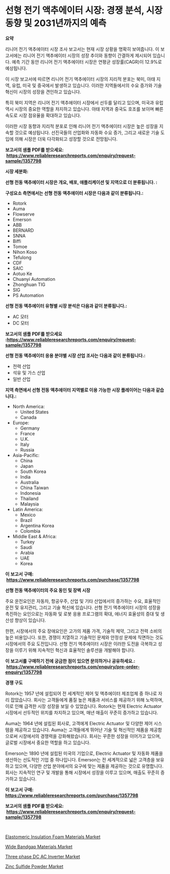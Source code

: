 <p><h1>선형 전기 액추에이터 시장: 경쟁 분석, 시장 동향 및 2031년까지의 예측</h1></p><p><strong>요약</strong></p>
<p><p>리니어 전기 액추에이터 시장 조사 보고서는 현재 시장 상황을 명확히 보여줍니다. 이 보고서에는 리니어 전기 액추에이터 시장의 성장 추이와 동향이 간결하게 제시되어 있습니다. 예측 기간 동안 리니어 전기 액추에이터 시장은 연평균 성장률(CAGR)이 12.9%로 예상됩니다.</p><p>이 시장 보고서에 따르면 리니어 전기 액추에이터 시장의 지리적 분포는 북미, 아태 지역, 유럽, 미국 및 중국에서 발생하고 있습니다. 이러한 지역들에서의 수요 증가와 기술 혁신이 시장의 성장을 견인하고 있습니다.</p><p>특히 북미 지역은 리니어 전기 액추에이터 시장에서 선두를 달리고 있으며, 미국과 유럽 역시 시장의 중요한 역할을 차지하고 있습니다. 아태 지역과 중국도 호조를 보이며 빠른 속도로 시장 점유율을 확대하고 있습니다.</p><p>이러한 시장 동향과 지리적 분포로 인해 리니어 전기 액추에이터 시장은 높은 성장을 지속할 것으로 예상됩니다. 선진국들의 산업화와 자동화 수요 증가, 그리고 새로운 기술 도입에 의해 시장은 더욱 다각화되고 성장할 것으로 전망됩니다.</p></p>
<p><strong>보고서의 샘플 PDF를 받으세요: &nbsp;<a href="https://www.reliableresearchreports.com/enquiry/request-sample/1357798">https://www.reliableresearchreports.com/enquiry/request-sample/1357798</a></strong></p>
<p><strong>시장 세분화:</strong></p>
<p><strong> 선형 전동 액추에이터 시장은 개요, 배포, 애플리케이션 및 지역으로 더 분류됩니다. :</strong></p>
<p><strong>구성요소 측면에서는 선형 전동 액추에이터 시장은 다음과 같이 분류됩니다.:</strong></p>
<p><ul><li>Rotork</li><li>Auma</li><li>Flowserve</li><li>Emerson</li><li>ABB</li><li>BERNARD</li><li>SNNA</li><li>Biffi</li><li>Tomoe</li><li>Nihon Koso</li><li>Tefulong</li><li>CDF</li><li>SAIC</li><li>Aotuo Ke</li><li>Chuanyi Automation</li><li>Zhonghuan TIG</li><li>SIG</li><li>PS Automation</li></ul></p>
<p><strong> 선형 전동 액추에이터 유형별 시장 분석은 다음과 같이 분류됩니다.:</strong></p>
<p><ul><li>AC 모터</li><li>DC 모터</li></ul></p>
<p><strong>보고서의 샘플 PDF를 받으세요 :<a href="https://www.reliableresearchreports.com/enquiry/request-sample/1357798">https://www.reliableresearchreports.com/enquiry/request-sample/1357798</a></strong></p>
<p><strong> 선형 전동 액추에이터 응용 분야별 시장 산업 조사는 다음과 같이 분류됩니다.:</strong></p>
<p><ul><li>전력 산업</li><li>석유 및 가스 산업</li><li>일반 산업</li></ul></p>
<p><strong>지역 측면에서 선형 전동 액추에이터 지역별로 이용 가능한 시장 플레이어는 다음과 같습니다.:</strong></p>
<p><ul>
    <li>
        North America:
        <ul>
            <li>United States</li>
            <li>Canada</li>
        </ul>
    </li>
    <li>
        Europe:
        <ul>
            <li>Germany</li>
            <li>France</li>
            <li>U.K.</li>
            <li>Italy</li>
            <li>Russia</li>
        </ul>
    </li>
    <li>
        Asia-Pacific:
        <ul>
            <li>China</li>
            <li>Japan</li>
            <li>South Korea</li>
            <li>India</li>
            <li>Australia</li>
            <li>China Taiwan</li>
            <li>Indonesia</li>
            <li>Thailand</li>
            <li>Malaysia</li>
        </ul>
    </li>
    <li>
        Latin America:
        <ul>
            <li>Mexico</li>
            <li>Brazil</li>
            <li>Argentina Korea</li>
            <li>Colombia</li>
        </ul>
    </li>
    <li>
        Middle East & Africa:
        <ul>
            <li>Turkey</li>
            <li>Saudi</li>
            <li>Arabia</li>
            <li>UAE</li>
            <li>Korea</li>
        </ul>
    </li>
    </ul></p>
<p><strong>이 보고서 구매: &nbsp;<a href="https://www.reliableresearchreports.com/purchase/1357798">https://www.reliableresearchreports.com/purchase/1357798</a></strong></p>
<p><strong>선형 전동 액추에이터의 주요 동인 및 장벽 시장</strong></p>
<p><p>주요 운전요인은 자동차, 항공우주, 산업 및 기타 산업에서의 증가하는 수요, 효율적인 운전 및 유지관리, 그리고 기술 혁신에 있습니다. 선형 전기 액추에이터 시장의 성장을 촉진하는 요인으로는 자동화 및 로봇 응용 프로그램의 확대, 에너지 효율성의 증대 및 생산성 향상이 있습니다.</p><p>한편, 시장에서의 주요 장애요인은 고가의 제품 가격, 기술적 제약, 그리고 전력 소비의 높은 비용입니다. 또한, 경쟁이 치열하고 기술적인 문제와 안정성 문제에 직면하는 것도 시장에서의 주요 도전입니다. 선형 전기 액추에이터 시장은 이러한 도전을 극복하고 성장을 이루기 위해 지속적인 혁신과 효율적인 솔루션을 개발해야 합니다.</p></p>
<p><strong>이 보고서를 구매하기 전에 궁금한 점이 있으면 문의하거나 공유하세요.: &nbsp;<a href="https://www.reliableresearchreports.com/enquiry/pre-order-enquiry/1357798">https://www.reliableresearchreports.com/enquiry/pre-order-enquiry/1357798</a></strong></p>
<p><strong>경쟁 구도</strong></p>
<p><p>Rotork는 1957 년에 설립되어 전 세계적인 제어 및 액추에이터 제조업체 중 하나로 자리 잡았습니다. 회사는 고객들에게 품질 높은 제품과 서비스를 제공하기 위해 노력하며, 이로 인해 급격한 시장 성장을 보일 수 있었습니다. Rotork는 현재 Electric Actuator 시장에서 선두적인 위치를 차지하고 있으며, 매년 매출이 꾸준히 증가하고 있습니다.</p><p>Auma는 1964 년에 설립된 회사로, 고객에게 Electric Actuator 및 다양한 제어 시스템을 제공하고 있습니다. Auma는 고객들에게 뛰어난 기술 및 혁신적인 제품을 제공함으로써 시장에서의 경쟁력을 강화해왔습니다. 회사는 꾸준한 성장을 이어가고 있으며, 글로벌 시장에서 중요한 역할을 하고 있습니다.</p><p>Emerson는 1890 년에 설립된 미국의 기업으로, Electric Actuator 및 자동화 제품을 생산하는 선도적인 기업 중 하나입니다. Emerson는 전 세계적으로 넓은 고객층을 보유하고 있으며, 다양한 산업 분야에서의 요구에 맞는 제품을 제공하는 것으로 유명합니다. 회사는 지속적인 연구 및 개발을 통해 시장에서 성장을 이루고 있으며, 매출도 꾸준히 증가하고 있습니다.</p></p>
<p><strong>이 보고서 구매: &nbsp; <a href="https://www.reliableresearchreports.com/purchase/1357798">https://www.reliableresearchreports.com/purchase/1357798</a></strong></p>
<p><strong>보고서의 샘플 PDF를 받으세요: &nbsp;<a href="https://www.reliableresearchreports.com/enquiry/request-sample/1357798">https://www.reliableresearchreports.com/enquiry/request-sample/1357798</a></strong><strong></strong></p>
<p>&nbsp;</p>
<p><p><a href="https://meowing-canidae-761.notion.site/Elastomeric-Insulation-Foam-Materials-Market-Size-Evaluating-its-Market-Trends-Growth-and-Project-9b3cf8b3e1404866a5b783f0207a69a9">Elastomeric Insulation Foam Materials Market</a></p><p><a href="https://military-diascia-e68.notion.site/Wide-Bandgap-Materials-Market-Size-Growing-and-Forecasted-for-period-from-2024-2031-and-provides-c-3c9ca04443fb497fa918838af90263cd">Wide Bandgap Materials Market</a></p><p><a href="https://view.publitas.com/reportprime-1/three-phase-dc-ac-inverter-market-research-report-provides-critical-insights-that-can-help-shape-business-development-and-investment-strategies/">Three phase DC AC Inverter Market</a></p><p><a href="https://github.com/edytherolanlouisejk1miz0wig/Market-Research-Report-List-1/blob/main/zinc-sulfide-powder-market.md">Zinc Sulfide Powder Market</a></p></p>